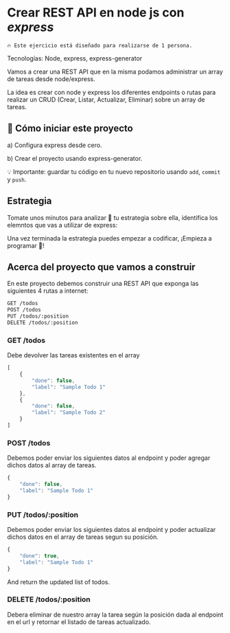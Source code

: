 # Crear REST API en node js con ***express***

```
🔥 Este ejercicio está diseñado para realizarse de 1 persona.
```

<!-- <p align="center">
  <img height="200" src="assets/form.png" />
</p> -->

Tecnologías: Node, express, express-generator

Vamos a crear una REST API que en la misma podamos administrar un array de tareas desde node/express.

La idea es crear con node y express los diferentes endpoints o rutas para realizar un CRUD (Crear, Listar, Actualizar, Eliminar) sobre un array de tareas.

## 🌱  Cómo iniciar este proyecto

a) Configura express desde cero.

b) Crear el proyecto usando express-generator.

💡 Importante: guardar tu código en tu nuevo repositorio usando `add`, `commit` y `push`.

## Estrategia

Tomate unos minutos para analizar 🤯 tu estrategia sobre ella, identifica los elemntos que vas a utilizar de express:

Una vez terminada la estrategia puedes empezar a codificar, 
¡Empieza a programar 🎊!


## Acerca del proyecto que vamos a construir

En este proyecto debemos construir una REST API que exponga las siguientes 4 rutas a internet:

```txt
GET /todos
POST /todos
PUT /todos/:position
DELETE /todos/:position
```

### GET /todos

Debe devolver las tareas existentes en el array

```javascript
[
    {
        "done": false,
        "label": "Sample Todo 1"
    },
    {
        "done": false,
        "label": "Sample Todo 2"
    }
]
```

### POST /todos

Debemos poder enviar los siguientes datos al endpoint y poder agregar dichos datos al array de tareas.

```javascript
{
    "done": false,
    "label": "Sample Todo 1"
}
```

### PUT /todos/:position

Debemos poder enviar los siguientes datos al endpoint y poder actualizar dichos datos en el array de tareas segun su posición.

```javascript
{
    "done": true,
    "label": "Sample Todo 1"
}
```

And return the updated list of todos.

### DELETE /todos/:position

Debera eliminar de nuestro array la tarea según la posición dada al endpoint en el url y retornar el listado de tareas actualizado.